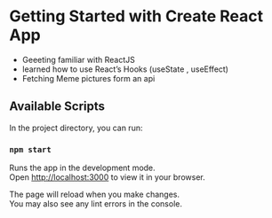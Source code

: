 # Getting Started with Create React App
- Geeeting familiar with ReactJS 
- learned how to use React’s Hooks (useState , useEffect)
- Fetching Meme pictures form an api

## Available Scripts

In the project directory, you can run:

### `npm start`

Runs the app in the development mode.\
Open [http://localhost:3000](http://localhost:3000) to view it in your browser.

The page will reload when you make changes.\
You may also see any lint errors in the console.
